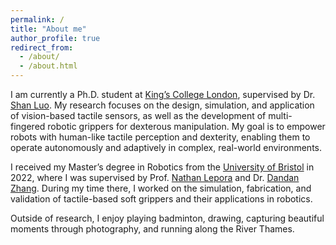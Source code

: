 ```yaml
---
permalink: /
title: "About me"
author_profile: true
redirect_from: 
  - /about/
  - /about.html
---
```


I am currently a Ph.D. student at [King’s College London](https://www.kcl.ac.uk/), supervised by Dr. [Shan Luo](https://shanluo.github.io/). My research focuses on the design, simulation, and application of vision-based tactile sensors, as well as the development of multi-fingered robotic grippers for dexterous manipulation. My goal is to empower robots with human-like tactile perception and dexterity, enabling them to operate autonomously and adaptively in complex, real-world environments.

I received my Master’s degree in Robotics from the [University of Bristol](https://www.bristol.ac.uk/) in 2022, where I was supervised by Prof. [Nathan Lepora](https://lepora.com/) and Dr. [Dandan Zhang](https://www.intelligentrobotics-acrossscales.com/). During my time there, I worked on the simulation, fabrication, and validation of tactile-based soft grippers and their applications in robotics.

Outside of research, I enjoy playing badminton, drawing, capturing beautiful moments through photography, and running along the River Thames.
